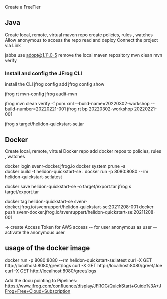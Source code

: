 
Create a FreeTier

## Java
Create local, remote, virtual maven repo
create policies, rules , watches 
Allow anonymous to access the repo read and deploy
Connect the project via Link

jabba use adopt@1.11.0-5
remove the local maven repository
mvn clean
mvn verify

### Install and config the JFrog CLI
install the CLI
jfrog config add
jfrog config show

jfrog rt mvn-config
jfrog audit-mvn

jfrog mvn clean verify -f pom.xml --build-name=20220302-workshop --build-number=20220221-001
jfrog rt bp 20220302-workshop 20220221-001

jfrog s target/helidon-quickstart-se.jar

## Docker
Create local, remote, virtual Docker repo
add docker repos to  policies, rules , watches

docker login svenr-docker.jfrog.io
docker system prune -a  
docker build -t helidon-quickstart-se .
docker run -p 8080:8080 --rm helidon-quickstart-se:latest

docker save helidon-quickstart-se -o target/export.tar
jfrog s target/export.tar

docker tag helidon-quickstart-se svenr-docker.jfrog.io/svenruppert/helidon-quickstart-se:20211208-001
docker push svenr-docker.jfrog.io/svenruppert/helidon-quickstart-se:20211208-001


-> create Access Token for AWS access
-- for user anonymous as user
-- activate the anonymous user


## usage of the docker image
docker run -p 8080:8080 --rm helidon-quickstart-se:latest
curl -X GET http://localhost:8080/greet/logs
curl -X GET http://localhost:8080/greet/Joe
curl -X GET http://localhost:8080/greet/logs


Add the docu pointing 
to Pipelines: https://www.jfrog.com/confluence/display/JFROG/QuickStart+Guide%3A+JFrog+Free+Cloud+Subscription

